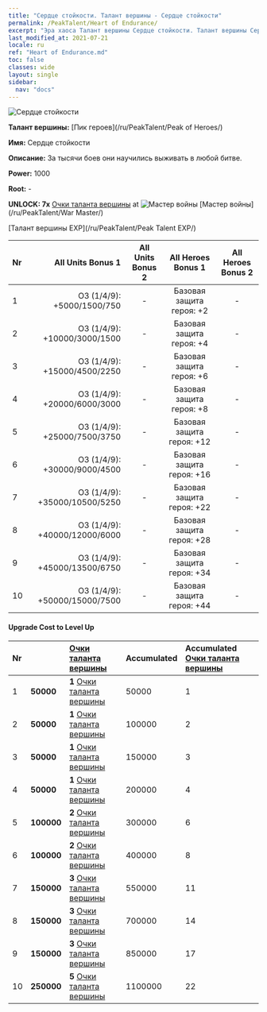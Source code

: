```yaml
---
title: "Сердце стойкости. Талант вершины - Сердце стойкости"
permalink: /PeakTalent/Heart of Endurance/
excerpt: "Эра хаоса Талант вершины Сердце стойкости. Талант вершины Сердце стойкости. Сердце стойкости"
last_modified_at: 2021-07-21
locale: ru
ref: "Heart of Endurance.md"
toc: false
classes: wide
layout: single
sidebar:
  nav: "docs"
---
```


  ![Сердце стойкости](/images/pt/talent_1002.png)

  **Талант вершины:** [Пик героев](/ru/PeakTalent/Peak of Heroes/)

  **Имя:** Сердце стойкости

  **Описание:** За тысячи боев они научились выживать в любой битве.

  **Power:** 1000

  **Root:** -

  **UNLOCK: 7x** [Очки таланта вершины](/ItemsRU/con_934/) at ![Мастер войны](/images/pt/talent_1001.png) [Мастер войны](/ru/PeakTalent/War Master/)

  [Талант вершины EXP](/ru/PeakTalent/Peak Talent EXP/)

  | Nr | All Units Bonus 1 | All Units Bonus 2 | All Heroes Bonus 1 | All Heroes Bonus 2 |
  |:---|--------------:|:-------------:|:-------------:|:-------------:|
  | 1 | ОЗ (1/4/9): +5000/1500/750 | - | Базовая защита героя: +2 | - |
  | 2 | ОЗ (1/4/9): +10000/3000/1500 | - | Базовая защита героя: +4 | - |
  | 3 | ОЗ (1/4/9): +15000/4500/2250 | - | Базовая защита героя: +6 | - |
  | 4 | ОЗ (1/4/9): +20000/6000/3000 | - | Базовая защита героя: +8 | - |
  | 5 | ОЗ (1/4/9): +25000/7500/3750 | - | Базовая защита героя: +12 | - |
  | 6 | ОЗ (1/4/9): +30000/9000/4500 | - | Базовая защита героя: +16 | - |
  | 7 | ОЗ (1/4/9): +35000/10500/5250 | - | Базовая защита героя: +22 | - |
  | 8 | ОЗ (1/4/9): +40000/12000/6000 | - | Базовая защита героя: +28 | - |
  | 9 | ОЗ (1/4/9): +45000/13500/6750 | - | Базовая защита героя: +34 | - |
  | 10 | ОЗ (1/4/9): +50000/15000/7500 | - | Базовая защита героя: +44 | - |


#### Upgrade Cost to Level Up

  | Nr | <i class="fas fa-coins"/> | [Очки таланта вершины](/ItemsRU/con_934/) | Accumulated <i class="fas fa-coins"/> | Accumulated [Очки таланта вершины](/ItemsRU/con_934/) |
  |:---|:--------------|:-------------|:-------------|:-------------|
  | 1 | **50000** | **1** [Очки таланта вершины](/ItemsRU/con_934/) | 50000 | 1 |
  | 2 | **50000** | **1** [Очки таланта вершины](/ItemsRU/con_934/) | 100000 | 2 |
  | 3 | **50000** | **1** [Очки таланта вершины](/ItemsRU/con_934/) | 150000 | 3 |
  | 4 | **50000** | **1** [Очки таланта вершины](/ItemsRU/con_934/) | 200000 | 4 |
  | 5 | **100000** | **2** [Очки таланта вершины](/ItemsRU/con_934/) | 300000 | 6 |
  | 6 | **100000** | **2** [Очки таланта вершины](/ItemsRU/con_934/) | 400000 | 8 |
  | 7 | **150000** | **3** [Очки таланта вершины](/ItemsRU/con_934/) | 550000 | 11 |
  | 8 | **150000** | **3** [Очки таланта вершины](/ItemsRU/con_934/) | 700000 | 14 |
  | 9 | **150000** | **3** [Очки таланта вершины](/ItemsRU/con_934/) | 850000 | 17 |
  | 10 | **250000** | **5** [Очки таланта вершины](/ItemsRU/con_934/) | 1100000 | 22 |
